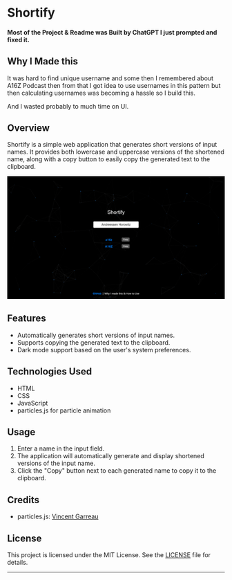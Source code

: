 # Shortify

#### Most of the Project & Readme was Built by ChatGPT I just prompted and fixed it.

## Why I Made this

It was hard to find unique username and some then I remembered about A16Z Podcast then from that I got idea to use usernames in this pattern but then calculating usernames was becoming a hassle so I build this.

And I wasted probably to much time on UI.

## Overview

Shortify is a simple web application that generates short versions of input names. It provides both lowercase and uppercase versions of the shortened name, along with a copy button to easily copy the generated text to the clipboard.

![Website Preview](image.png)

## Features

- Automatically generates short versions of input names.
- Supports copying the generated text to the clipboard.
- Dark mode support based on the user's system preferences.

## Technologies Used

- HTML
- CSS
- JavaScript
- particles.js for particle animation

## Usage

1. Enter a name in the input field.
2. The application will automatically generate and display shortened versions of the input name.
3. Click the "Copy" button next to each generated name to copy it to the clipboard.

## Credits

- particles.js: [Vincent Garreau](https://github.com/VincentGarreau/particles.js/)

## License

This project is licensed under the MIT License. See the [LICENSE](LICENSE) file for details.

---
